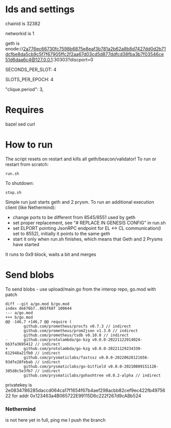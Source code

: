 # Ids and settings
chainid is 32382

networkid is 1

geth is enode://2a776ec66730fc7598b6875e8eaf3b781a2b62a8b8d7427dd0d2b71dcfbe8da5cb9c5f7f67905ffc2f2aa67d03cd5d877ddfcd38fba3b7f03546ce51d6daa6c4@127.0.0.1:30303?discport=0

SECONDS_PER_SLOT: 4

SLOTS_PER_EPOCH: 4

"clique.period": 3,

# Requires
bazel sed curl

# How to run

The script resets on restart and kills all geth/beacon/validator!
To run or restart from scratch:
```
run.sh
```

To shutdown:
```
stop.sh
```

Simple run just starts geth and 2 prysm.
To run an additional execution client (like Nethermind):
- change ports to be different from 8545/8551 used by geth
- set proper replacement, see "# REPLACE IN GENESIS CONFIG" in run.sh
- set ELPORT pointing JsonRPC endpoint for EL <-> CL communication(I set to 8552), initially it points to the same geth
- start it only when run.sh finishes, which means that Geth and 2 Prysms have started 

It runs to 0x9 block, waits a bit and merges

# Send blobs
To send blobs - use upload/main.go from the interop repo, go.mod with patch
```
diff --git a/go.mod b/go.mod
index de676b7..865f68f 100644
--- a/go.mod
+++ b/go.mod
@@ -146,7 +146,7 @@ require (
        github.com/prometheus/procfs v0.7.3 // indirect
        github.com/prometheus/prom2json v1.3.0 // indirect
        github.com/prometheus/tsdb v0.10.0 // indirect
-       github.com/protolambda/go-kzg v0.0.0-20221122014024-bb3fa3695412 // indirect
+       github.com/protolambda/go-kzg v0.0.0-20221129234330-612948a21fb0 // indirect
        github.com/prysmaticlabs/fastssz v0.0.0-20220628121656-93dfe28febab // indirect
        github.com/prysmaticlabs/go-bitfield v0.0.0-20210809151128-385d8c5e3fb7 // indirect
        github.com/prysmaticlabs/gohashtree v0.0.2-alpha // indirect
```

privatekey is 2e0834786285daccd064ca17f1654f67b4aef298acbb82cef9ec422fb4975622 for addr 0x123463a4B065722E99115D6c222f267d9cABb524

### Nethermind
is not here yet in full, ping me I push the branch 